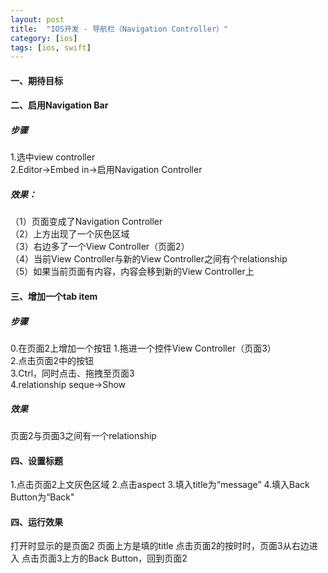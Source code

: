 ```yaml
---
layout: post
title:  "IOS开发 - 导航栏（Navigation Controller）"
category: [ios]
tags: [ios, swift]
---
```


#### 一、期待目标

<!-- more -->

#### 二、启用Navigation Bar
##### 步骤
1.选中view controller  
2.Editor->Embed in->启用Navigation Controller  
##### 效果：  
（1）页面变成了Navigation Controller  
（2）上方出现了一个灰色区域  
（3）右边多了一个View Controller（页面2）  
（4）当前View Controller与新的View Controller之间有个relationship  
（5）如果当前页面有内容，内容会移到新的View Controller上  

#### 三、增加一个tab item
##### 步骤
0.在页面2上增加一个按钮
1.拖进一个控件View Controller（页面3）  
2.点击页面2中的按钮  
3.Ctrl，同时点击、拖拽至页面3  
4.relationship seque->Show  
##### 效果
页面2与页面3之间有一个relationship  

#### 四、设置标题
1.点击页面2上文灰色区域
2.点击aspect
3.填入title为“message”
4.填入Back Button为“Back"

#### 四、运行效果
打开时显示的是页面2
页面上方是填的title
点击页面2的按时时，页面3从右边进入
点击页面3上方的Back Button，回到页面2
